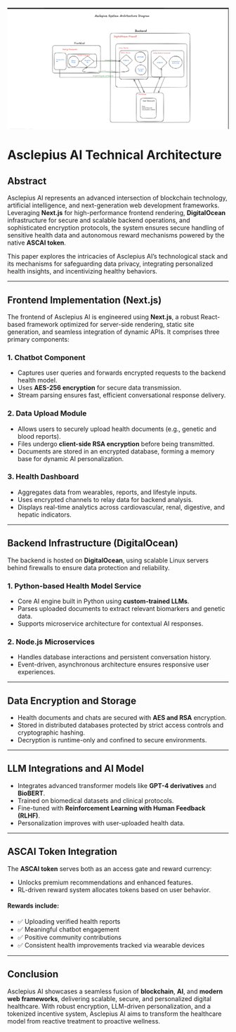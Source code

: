 [![API Flow](assets/SystemDesign.png)](https://link.excalidraw.com/readonly/6tTedjyJaidiZ6X5Rozr)

# Asclepius AI Technical Architecture

## Abstract

Asclepius AI represents an advanced intersection of blockchain technology, artificial intelligence, and next-generation web development frameworks. Leveraging **Next.js** for high-performance frontend rendering, **DigitalOcean** infrastructure for secure and scalable backend operations, and sophisticated encryption protocols, the system ensures secure handling of sensitive health data and autonomous reward mechanisms powered by the native **ASCAI token**.

This paper explores the intricacies of Asclepius AI’s technological stack and its mechanisms for safeguarding data privacy, integrating personalized health insights, and incentivizing healthy behaviors.

---

## Frontend Implementation (Next.js)

The frontend of Asclepius AI is engineered using **Next.js**, a robust React-based framework optimized for server-side rendering, static site generation, and seamless integration of dynamic APIs. It comprises three primary components:

### 1. Chatbot Component

- Captures user queries and forwards encrypted requests to the backend health model.
- Uses **AES-256 encryption** for secure data transmission.
- Stream parsing ensures fast, efficient conversational response delivery.

### 2. Data Upload Module

- Allows users to securely upload health documents (e.g., genetic and blood reports).
- Files undergo **client-side RSA encryption** before being transmitted.
- Documents are stored in an encrypted database, forming a memory base for dynamic AI personalization.

### 3. Health Dashboard

- Aggregates data from wearables, reports, and lifestyle inputs.
- Uses encrypted channels to relay data for backend analysis.
- Displays real-time analytics across cardiovascular, renal, digestive, and hepatic indicators.

---

## Backend Infrastructure (DigitalOcean)

The backend is hosted on **DigitalOcean**, using scalable Linux servers behind firewalls to ensure data protection and reliability.

### 1. Python-based Health Model Service

- Core AI engine built in Python using **custom-trained LLMs**.
- Parses uploaded documents to extract relevant biomarkers and genetic data.
- Supports microservice architecture for contextual AI responses.

### 2. Node.js Microservices

- Handles database interactions and persistent conversation history.
- Event-driven, asynchronous architecture ensures responsive user experiences.

---

## Data Encryption and Storage

- Health documents and chats are secured with **AES and RSA** encryption.
- Stored in distributed databases protected by strict access controls and cryptographic hashing.
- Decryption is runtime-only and confined to secure environments.

---

## LLM Integrations and AI Model

- Integrates advanced transformer models like **GPT-4 derivatives** and **BioBERT**.
- Trained on biomedical datasets and clinical protocols.
- Fine-tuned with **Reinforcement Learning with Human Feedback (RLHF)**.
- Personalization improves with user-uploaded health data.

---

## ASCAI Token Integration

The **ASCAI token** serves both as an access gate and reward currency:

- Unlocks premium recommendations and enhanced features.
- RL-driven reward system allocates tokens based on user behavior.

#### Rewards include:

- ✅ Uploading verified health reports  
- ✅ Meaningful chatbot engagement  
- ✅ Positive community contributions  
- ✅ Consistent health improvements tracked via wearable devices  

---

## Conclusion

Asclepius AI showcases a seamless fusion of **blockchain**, **AI**, and **modern web frameworks**, delivering scalable, secure, and personalized digital healthcare. With robust encryption, LLM-driven personalization, and a tokenized incentive system, Asclepius AI aims to transform the healthcare model from reactive treatment to proactive wellness.

